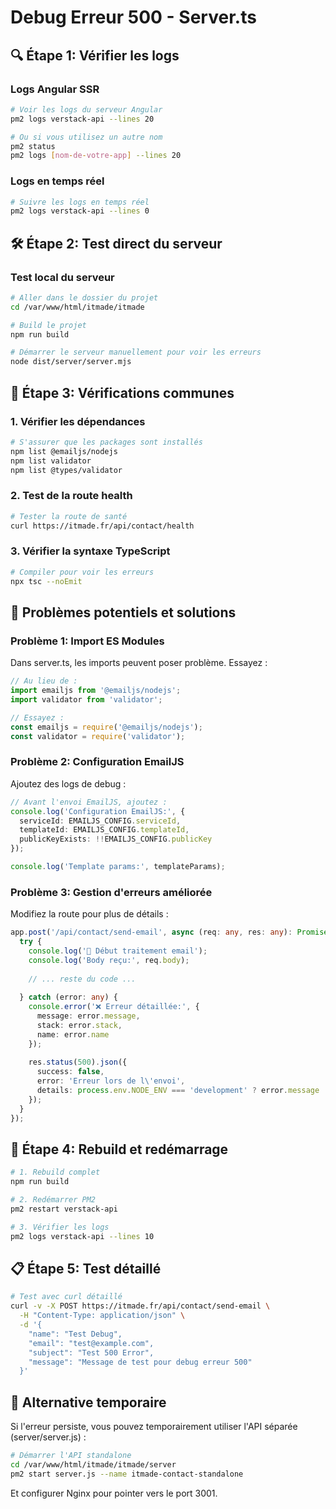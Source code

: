 # Debug Erreur 500 - Server.ts

## 🔍 Étape 1: Vérifier les logs

### Logs Angular SSR
```bash
# Voir les logs du serveur Angular
pm2 logs verstack-api --lines 20

# Ou si vous utilisez un autre nom
pm2 status
pm2 logs [nom-de-votre-app] --lines 20
```

### Logs en temps réel
```bash
# Suivre les logs en temps réel
pm2 logs verstack-api --lines 0
```

## 🛠️ Étape 2: Test direct du serveur

### Test local du serveur
```bash
# Aller dans le dossier du projet
cd /var/www/html/itmade/itmade

# Build le projet
npm run build

# Démarrer le serveur manuellement pour voir les erreurs
node dist/server/server.mjs
```

## 🔧 Étape 3: Vérifications communes

### 1. Vérifier les dépendances
```bash
# S'assurer que les packages sont installés
npm list @emailjs/nodejs
npm list validator
npm list @types/validator
```

### 2. Test de la route health
```bash
# Tester la route de santé
curl https://itmade.fr/api/contact/health
```

### 3. Vérifier la syntaxe TypeScript
```bash
# Compiler pour voir les erreurs
npx tsc --noEmit
```

## 🚨 Problèmes potentiels et solutions

### Problème 1: Import ES Modules
Dans server.ts, les imports peuvent poser problème. Essayez :

```typescript
// Au lieu de :
import emailjs from '@emailjs/nodejs';
import validator from 'validator';

// Essayez :
const emailjs = require('@emailjs/nodejs');
const validator = require('validator');
```

### Problème 2: Configuration EmailJS
Ajoutez des logs de debug :

```typescript
// Avant l'envoi EmailJS, ajoutez :
console.log('Configuration EmailJS:', {
  serviceId: EMAILJS_CONFIG.serviceId,
  templateId: EMAILJS_CONFIG.templateId,
  publicKeyExists: !!EMAILJS_CONFIG.publicKey
});

console.log('Template params:', templateParams);
```

### Problème 3: Gestion d'erreurs améliorée
Modifiez la route pour plus de détails :

```typescript
app.post('/api/contact/send-email', async (req: any, res: any): Promise<void> => {
  try {
    console.log('📧 Début traitement email');
    console.log('Body reçu:', req.body);
    
    // ... reste du code ...
    
  } catch (error: any) {
    console.error('❌ Erreur détaillée:', {
      message: error.message,
      stack: error.stack,
      name: error.name
    });
    
    res.status(500).json({
      success: false,
      error: 'Erreur lors de l\'envoi',
      details: process.env.NODE_ENV === 'development' ? error.message : undefined
    });
  }
});
```

## 🔄 Étape 4: Rebuild et redémarrage

```bash
# 1. Rebuild complet
npm run build

# 2. Redémarrer PM2
pm2 restart verstack-api

# 3. Vérifier les logs
pm2 logs verstack-api --lines 10
```

## 📋 Étape 5: Test détaillé

```bash
# Test avec curl détaillé
curl -v -X POST https://itmade.fr/api/contact/send-email \
  -H "Content-Type: application/json" \
  -d '{
    "name": "Test Debug",
    "email": "test@example.com",
    "subject": "Test 500 Error",
    "message": "Message de test pour debug erreur 500"
  }'
```

## 🚦 Alternative temporaire

Si l'erreur persiste, vous pouvez temporairement utiliser l'API séparée (server/server.js) :

```bash
# Démarrer l'API standalone
cd /var/www/html/itmade/itmade/server
pm2 start server.js --name itmade-contact-standalone
```

Et configurer Nginx pour pointer vers le port 3001.